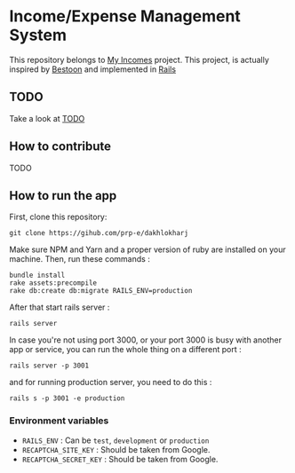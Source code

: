 # Income/Expense Management System 

This repository belongs to [My Incomes](https://myincomes.ir) project. This project, is actually inspired by [Bestoon](https://github.com/jadijadi/bestoon) and implemented in [Rails](https://rubyonrails.org)

## TODO 
Take a look at [TODO](TODO.md)

## How to contribute 

TODO

## How to run the app 

First, clone this repository: 

```
git clone https://gihub.com/prp-e/dakhlokharj 
``` 

Make sure NPM and Yarn and a proper version of ruby are installed on your machine. 
Then, run these commands : 

```
bundle install 
rake assets:precompile 
rake db:create db:migrate RAILS_ENV=production 
``` 

After that start rails server : 

```
rails server 
``` 

In case you're not using port 3000, or your port 3000 is busy with another app or service, you can run the whole thing on a different port : 

```
rails server -p 3001 
``` 

and for running production server, you need to do this : 

```
rails s -p 3001 -e production 
``` 

### Environment variables 

* ```RAILS_ENV``` : Can be `test`, `development` or `production`
* ```RECAPTCHA_SITE_KEY``` : Should be taken from Google. 
* ```RECAPTCHA_SECRET_KEY``` : Should be taken from Google. 
